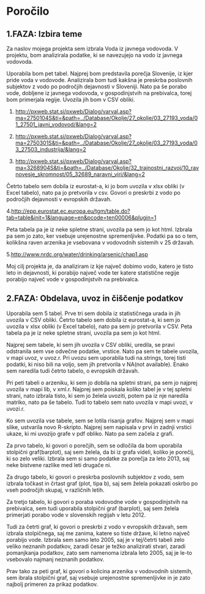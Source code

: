# Poročilo
## 1.FAZA: Izbira teme

Za naslov mojega projekta sem izbrala Voda iz javnega vodovoda.
V projektu, bom analizirala podatke, ki se navezujejo na vodo iz javnega vodovoda. 

Uporabila bom pet tabel. 
Najprej bom predstavila porečja Slovenije, iz kjer pride voda v vodovode. Analizirala bom tudi kakšna je preskrba poslovnih subjektov z vodo po področjih dejavnosti v Sloveniji. Nato pa še porabo vode, dobljene iz javnega vodovoda, v gospodinjstvih na prebivalca, torej bom primerjala regije. Uvozila jih bom v CSV obliki.

1. http://pxweb.stat.si/pxweb/Dialog/varval.asp?ma=2750104S&ti=&path=../Database/Okolje/27_okolje/03_27193_voda/01_27501_javni_vodovod/&lang=2

2. http://pxweb.stat.si/pxweb/Dialog/varval.asp?ma=2750301S&ti=&path=../Database/Okolje/27_okolje/03_27193_voda/03_27503_industrija/&lang=2

3. http://pxweb.stat.si/pxweb/Dialog/varval.asp?ma=3268904S&ti=&path=../Database/Okolje/32_trajnostni_razvoj/10_ravnovesje_skromnost/05_32689_naravni_viri/&lang=2

Četrto tabelo sem dobila iz eurostat-a, ki jo bom uvozila v xlsx obliki (v Excel tabelo), nato pa jo pretvorila v csv. Govori o preskrbi z vodo po področjih dejavnosti v evropskih državah.

4.http://epp.eurostat.ec.europa.eu/tgm/table.do?tab=table&init=1&language=en&pcode=ten00006&plugin=1

Peta tabela pa je iz neke spletne strani, uvozila pa sem jo kot html. Izbrala pa sem jo zato, ker vsebuje urejenostne spremenljivke. Podatki pa so o tem, kolikšna raven arzenika je vsebovana v vodovodnih sistemih v 25 državah.

5.http://www.nrdc.org/water/drinking/arsenic/chap1.asp

Moj cilj projekta je, da analiziram iz kje največ dobimo vodo, katero je tisto leto in  dejavnosti, ki porabijo največ vode ter katere statistične regije porabijo največ vode v gospodinjstvih na prebivalca. 

## 2.FAZA: Obdelava, uvoz in čiščenje podatkov

Uporabila sem 5 tabel.
Prve tri sem dobila iz statističnega urada in jih uvozila v CSV obliki.
Četrto tabelo sem dobila iz eurostat-a, ki sem jo uvozila v xlsx obliki (v Excel tabelo), nato pa sem jo pretvorila v CSV. Peta tabela pa je iz neke spletne strani, uvozila pa sem jo kot html.

Najprej sem tabele, ki sem jih uvozila v CSV obliki, uredila, se pravi odstranila sem vse odvečne podatke, vrstice. Nato pa sem te tabele uvozila, v mapi uvoz, v uvoz.r. Pri uvozu sem uporabila tudi na.strings, torej tisti podatki, ki niso bili na voljo, sem jih pretvorila v NA(not available). Enako sem naredila tudi četrto tabelo, o evropskih državah.

Pri peti tabeli o arzeniku, ki sem jo dobila na spletni strani, pa sem jo najprej uvozila v mapi lib, v xml.r. Najprej sem poiskala koliko tabel je v tej spletni strani, nato izbrala tisto, ki sem jo želela uvoziti, potem pa iz nje naredila matriko, nato pa še tabelo. Tudi to tabelo sem nato uvozila v mapi uvozi, v uvozi.r.

Ko sem uvozila vse tabele, sem se lotila risanja grafov. Najprej sem v mapi slike, ustvarila novo R-skripto. Najprej sem napisala v prvi in zadnji vrstici ukaze, ki mi uvozijo grafe v pdf obliko. Nato pa sem začela z grafi. 

Za prvo tabelo, ki govori o porečjih, sem se odločila da bom uporabila stolpični graf(barplot), saj sem želela, da bi iz grafa videli, koliko je porečij, ki so zelo veliki. Izbrala sem si samo podatke za porečja za leto 2013, saj neke bistvene razlike med leti drugače ni. 

Za drugo tabelo, ki govori o preskrba poslovnih subjektov z vodo, sem izbrala točkast in črtast graf (plot, tipa b), saj sem želela pokazati oskrbo po vseh področjih skupaj, v različnih letih. 

Za tretjo tabelo, ki govori o poraba vodovodne vode v gospodinjstvih na prebivalca, sem tudi uporabila stolpični graf (barplot), saj sem želela primerjati porabo vode v slovenskih regijah v letu 2012. 

Tudi za četrti graf, ki govori o preskrbi z vodo v evropskih državah, sem izbrala stolpičnega, saj me zanima, katere so tiste države, ki letno največ porabijo vode. Izbrala sem samo leto 2005, saj je v tej/četrti tabeli zelo veliko neznanih podatkov, zaradi česar je težko analizirati stvari, zaradi pomanjkanja podatkov, zato sem namenoma izbrala leto 2005, saj je le-to vsebovalo najmanj neznanih podatkov.

Prav tako za peti graf, ki govori o kolicina arzenika v vodovodnih sistemih, sem ibrala stolpični graf, saj vsebuje urejenostne spremenljivke in je zato najbolj primeren za prikaz podatkov.
